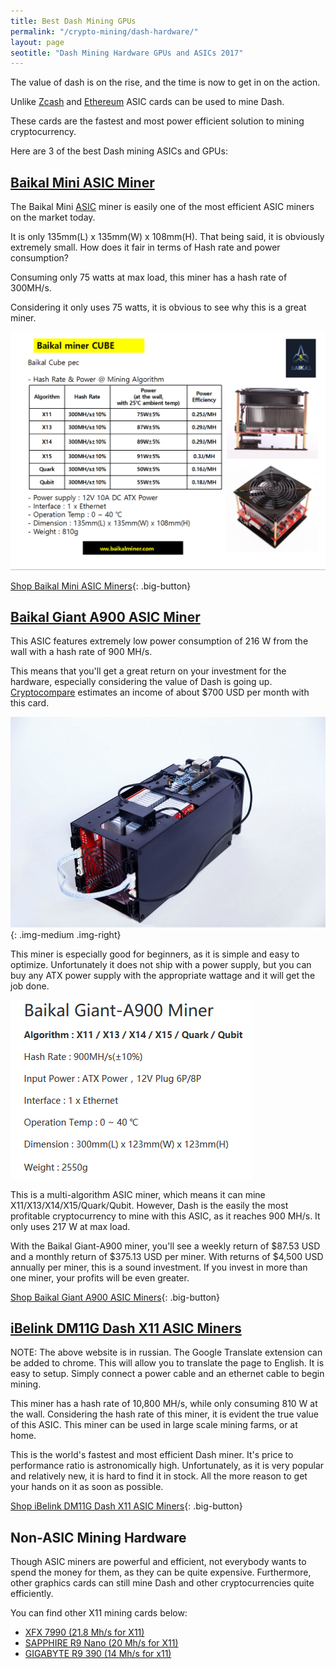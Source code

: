 ```yaml
---
title: Best Dash Mining GPUs    
permalink: "/crypto-mining/dash-hardware/"
layout: page
seotitle: "Dash Mining Hardware GPUs and ASICs 2017" 
---
```


The value of dash is on the rise, and the time is now to get in on the action. 

Unlike [Zcash](/crypto-mining/zcash-hardware/) and [Ethereum](/crypto-mining/ethereum-hardware/) ASIC cards can be used to mine Dash. 

These cards are the fastest and most power efficient solution to mining cryptocurrency. 

Here are 3 of the best Dash mining ASICs and GPUs:  

## [Baikal Mini ASIC Miner](http://rover.ebay.com/rover/1/711-53200-19255-0/1?icep_ff3=10&pub=5575177097&toolid=10001&campid=5338112809&customid=dash-miners&icep_uq=baikal+mini+miner&icep_sellerId=&icep_ex_kw=&icep_sortBy=12&icep_catId=&icep_minPrice=&icep_maxPrice=&ipn=psmain&icep_vectorid=229466&kwid=902099&mtid=824&kw=lg)

The Baikal Mini [ASIC](http://whatis.techtarget.com/definition/ASIC-application-specific-integrated-circuit) miner is easily one of the most efficient ASIC miners on the market today. 

It is only 135mm(L) x 135mm(W) x 108mm(H). That being said, it is obviously extremely small. How does it fair in terms of Hash rate and power consumption?

Consuming only 75 watts at max load, this miner has a hash rate of 300MH/s. 

Considering it only uses 75 watts, it is obvious to see why this is a great miner. 

![MINI SPECS](/img/cryptocurrency/gpu/mini-specs.png "MINI SPECS")

[Shop Baikal Mini ASIC Miners](http://rover.ebay.com/rover/1/711-53200-19255-0/1?icep_ff3=10&pub=5575177097&toolid=10001&campid=5338112809&customid=dash-miners&icep_uq=baikal+mini+miner&icep_sellerId=&icep_ex_kw=&icep_sortBy=12&icep_catId=&icep_minPrice=&icep_maxPrice=&ipn=psmain&icep_vectorid=229466&kwid=902099&mtid=824&kw=lg){: .big-button}

## [Baikal Giant A900 ASIC Miner](http://rover.ebay.com/rover/1/711-53200-19255-0/1?icep_ff3=10&pub=5575177097&toolid=10001&campid=5338112809&customid=dash-miners&icep_uq=baikal+giant+a900+miner&icep_sellerId=&icep_ex_kw=&icep_sortBy=12&icep_catId=&icep_minPrice=&icep_maxPrice=&ipn=psmain&icep_vectorid=229466&kwid=902099&mtid=824&kw=lg)

This ASIC features extremely low power consumption of 216 W from the wall with a hash rate of 900 MH/s.

This means that you'll get a great return on your investment for the hardware, especially considering the value of Dash is going up. [Cryptocompare](https://www.cryptocompare.com/) estimates an income of about $700 USD per month with this card. 

![Baikal Giant A900](/img/cryptocurrency/gpu/baikal-giant-a900.jpg "Baikal Giant A900"){: .img-medium .img-right}

This miner is especially good for beginners, as it is simple and easy to optimize. Unfortunately it does not ship with a power supply, but you can buy any ATX power supply with the appropriate wattage and it will get the job done. 

![Giant A900 Specs](/img/cryptocurrency/gpu/giant-a900-specs.png "Giant A900 Specs")

This is a multi-algorithm ASIC miner, which means it can mine X11/X13/X14/X15/Quark/Qubit. However, Dash is the easily the most profitable cryptocurrency to mine with this ASIC, as it reaches 900 MH/s. It only uses 217 W at max load. 

With the Baikal Giant-A900 miner, you'll see a weekly return of $87.53 USD and a monthly return of $375.13 USD per miner. With returns of $4,500 USD annually per miner, this is a sound investment. If you invest in more than one miner, your profits will be even greater. 

[Shop Baikal Giant A900 ASIC Miners](http://rover.ebay.com/rover/1/711-53200-19255-0/1?icep_ff3=10&pub=5575177097&toolid=10001&campid=5338112809&customid=dash-miners&icep_uq=baikal+giant+a900+miner&icep_sellerId=&icep_ex_kw=&icep_sortBy=12&icep_catId=&icep_minPrice=&icep_maxPrice=&ipn=psmain&icep_vectorid=229466&kwid=902099&mtid=824&kw=lg){: .big-button}

## [iBelink DM11G Dash X11 ASIC Miners](http://bitbaza.com/shop/25/desc/ibelinkdm11g)

NOTE: The above website is in russian. The Google Translate extension can be added to chrome. This will allow you to translate the page to English.
It is easy to setup. Simply connect a power cable and an ethernet cable to begin mining. 

This miner has a hash rate of 10,800 MH/s, while only consuming 810 W at the wall. Considering the hash rate of this miner, it is evident the true value of this ASIC. This miner can be used in large scale mining farms, or at home. 

This is the world's fastest and most efficient Dash miner. It's price to performance ratio is astronomically high. Unfortunately, as it is very popular and relatively new, it is hard to find it in stock. All the more reason to get your hands on it as soon as possible. 

[Shop iBelink DM11G Dash X11 ASIC Miners](http://bitbaza.com/shop/25/desc/ibelinkdm11g){: .big-button}

## Non-ASIC Mining Hardware 

Though ASIC miners are powerful and efficient, not everybody wants to spend the money for them, as they can be quite expensive. Furthermore, other graphics cards can still mine Dash and other cryptocurrencies quite efficiently. 

You can find other X11 mining cards below: 

* [XFX 7990 (21.8 Mh/s for X11)](https://www.amazon.com/gp/product/B00HGLNOHW/ref=as_li_tl?ie=UTF8&camp=1789&creative=9325&creativeASIN=B00HGLNOHW&linkCode=as2&tag=cryptocurrency06-20&linkId=d63949615ea948e49a2b3bd223d34998)
* [SAPPHIRE R9 Nano (20 Mh/s for X11)](https://www.amazon.com/gp/product/B015121DMA/ref=as_li_tl?ie=UTF8&camp=1789&creative=9325&creativeASIN=B015121DMA&linkCode=as2&tag=cryptocurrency06-20&linkId=353099044be8d6cf91a42e810e5ba223)
* [GIGABYTE R9 390 (14 Mh/s for x11)](https://www.amazon.com/gp/product/B00ZU48KFI/ref=as_li_tl?ie=UTF8&camp=1789&creative=9325&creativeASIN=B00ZU48KFI&linkCode=as2&tag=cryptocurrency06-20&linkId=81de325a93a9def050f74f853181e035)


